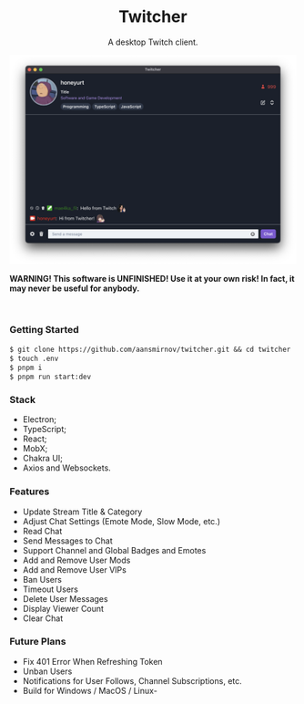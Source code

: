 <p align="center">
	<h1 align="center"><b>Twitcher</b></h1>
	<p align="center">
		A desktop Twitch client.
    <br />
    <p align="center">
        <img src="/assets/twicher.png" alt="Logo">
    </p>
    <b>WARNING! This software is UNFINISHED! Use it at your own risk! In fact, it may never be useful for anybody.</b>
  </p>
  <br />
</p>

### Getting Started

```console
$ git clone https://github.com/aansmirnov/twitcher.git && cd twitcher
$ touch .env
$ pnpm i 
$ pnpm run start:dev
```

### Stack

- Electron;
- TypeScript;
- React;
- MobX;
- Chakra UI;
- Axios and Websockets.

### Features

- Update Stream Title & Category
- Adjust Chat Settings (Emote Mode, Slow Mode, etc.)
- Read Chat
- Send Messages to Chat
- Support Channel and Global Badges and Emotes
- Add and Remove User Mods
- Add and Remove User VIPs
- Ban Users
- Timeout Users
- Delete User Messages
- Display Viewer Count
- Clear Chat

### Future Plans

- Fix 401 Error When Refreshing Token
- Unban Users
- Notifications for User Follows, Channel Subscriptions, etc.
- Build for Windows / MacOS / Linux- 